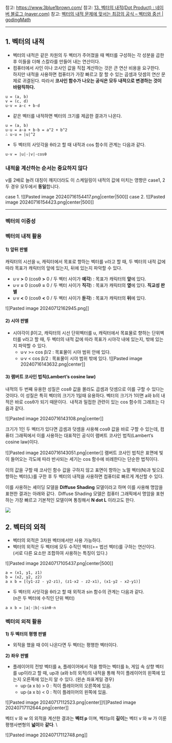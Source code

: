 
참고: https://www.3blue1brown.com/
참고: [13. 벡터의 내적(Dot Product) : 네이버 블로그 (naver.com)](https://blog.naver.com/ideugu/221407625806)
참고: [벡터의 내적 문제에 맞서는 최강의 공식 – 벡터와 중선 | godingMath](https://godingmath.com/vectormedian)

---

## 1. 벡터의 내적

- 벡터의 내적은 같은 차원의 두 벡터가 주어졌을 때 벡터를 구성하는 각 성분을 곱한 후 이들을 더해 스칼라를 만들어 내는 연산이다.
- 컴퓨터에서 사인 이나 코사인 값을 직접 계산하는 것은 큰 연산 비용을 요구한다.  하지만 내적을 사용하면 컴퓨터가 가장 빠르고 잘 할 수 있는 곱셈과 덧셈의 연산 문제로 귀결된다. 따라서 **코사인 함수가 나오는 공식은 모두 내적으로 변경하는 것이 바람직하다.**


```null
u = (a, b)
v = (c, d)
u·v = a·c + b·d
```

- 같은 벡터를 내적하면 벡터의 크기를 제곱한 결과가 나온다.

```null
u = (a, b)
u·u = a·a + b·b = a^2 + b^2
∴ u·u = |u|^2 
```

- 두 벡터의 사잇각을 θ라고 할 때 내적과 cos 함수의 관계는 다음과 같다.

```null
u·v = |u|·|v|·cosθ
```


### 내적을 계산하는 순서는 중요하지 않다

v를 2배로 늘려 대칭이 깨지더라도 이 스케일링이 내적의 값에 미치는 영향은 case1, 2 두 경우 모두에서 **동일**합니다.

case 1. 
![[Pasted image 20240716154417.png|center|500]]
case 2.
![[Pasted image 20240716154423.png|center|500]]

---

### 벡터의 이중성



### 벡터의 내적 활용

#### **1) 앞뒤 판별**

캐릭터의 시선을 u, 캐릭터에서 목표로 향하는 벡터를 v라고 할 때, 두 벡터의 내적 값에 따라 목표가 캐릭터의 앞에 있는지, 뒤에 있는지 파악할 수 있다.
- u·v **>** 0 (cosθ **>** 0 / 두 벡터 사이가 **예각**) : 목표가 캐릭터의 **앞**에 있다.
- u·v **=** 0 (cosθ **=** 0 / 두 벡터 사이가 **직각**) : 목표가 캐릭터의 **옆**에 있다. **직교성 판별** 
- u·v **<** 0 (cosθ **<** 0 / 두 벡터 사이가 **둔각**) : 목표가 캐릭터의 **뒤**에 있다.


![[Pasted image 20240712162945.png]]


#### **2) 시야 판별**

- 시야각이 β이고, 캐릭터의 시선 단위벡터를 u, 캐릭터에서 목표물로 향하는 단위벡터를 v라고 할 때, 두 벡터의 내적 값에 따라 목표가 시야각 내에 있는지, 밖에 있는지 파악할 수 있다.
    - u·v >= cos β/2 : 목표물이 시야 범위 안에 있다.
    - u·v < cos β/2 : 목표물이 시야 범위 밖에 있다.
![[Pasted image 20240716143632.png|center]]

#### **3) 램버트 코사인 법칙(Lambert’s cosine law)**

내적의 두 번째 유용한 성질은 cosθ 값을 몰라도 곱셈과 덧셈으로 이를 구할 수 있다는 것이다. 이 성질은 특히 벡터의 크기가 1일때 유용하다. 벡터의 크기가 1이면 a와 b의 내적은 바로 cosθ가 되기 때문이다.  내적과 밀접한 관련이 있는 cos 함수의 그래프는 다음과 같다. 

![[Pasted image 20240716143108.png|center]]
 

크기가 1인 두 벡터가 있다면 곱셈과 덧셈을 사용해 cosθ 값을 바로 구할 수 있는데, 컴퓨터 그래픽에서 이를 사용하는 대표적인 공식이 램버트 코사인 법칙(Lambert’s cosine law)이다.

![[Pasted image 20240716143051.png|center]]
램버트 코사인 법칙은 표면에 빛이 들어오는 각도에 따라 반사되는 세기는 cos 함수에 비례한다는 단순한 법칙이다.
  
이의 값을 구할 때 코사인 함수 값을 구하지 않고 표면이 향하는 노멀 벡터(N)과 빛으로 향하는 벡터(L)를 구한 후 두 벡터의 내적을 사용하면 컴퓨터로 빠르게 계산할 수 있다.  

이를 사용하는 셰이딩 모델을 **Diffuse Shading** 모델이라고 하며 이를 사용해 명암을 표현한 결과는 아래와 같다.  Diffuse Shading 모델은 컴퓨터 그래픽에서 명암을 표현하는 가장 빠르고 기본적인 모델이며 통칭해서 **N dot L** 이라고도 한다. 

![](https://blogfiles.pstatic.net/MjAxODExMjhfMjY4/MDAxNTQzMzMyMDUwMDI0.Np04JCo8MXvLGjVqat_7l4O0XwaD0H1_6AKfdOtod_sg.GPlzp7Bbk--w9mcf1DsgYZHEPrvIjKq9BZm11UVNJ0Yg.PNG.destiny9720/Untitled-663611a1-c932-4f6e-a40b-4a9190808c28.png?type=w1)  


## 2. 벡터의 외적

- 벡터의 외적은 3차원 벡터에서만 사용 가능하다.
- 벡터의 외적은 두 벡터에 모두 수직인 벡터(== 법선 벡터)를 구하는 연산이다.  
    (서로 다른 요소만 조합하여 사용하는 특징이 있다.)

![[Pasted image 20240717105437.png|center|500]]

```null
a = (x1, y1, z1)
b = (x2, y2, z2)
a x b = [(y1·z2 - y2·z1), (z1·x2 - z2·x1), (x1·y2 - x2·y1)]
```

- 두 벡터의 사잇각을 θ라고 할 때 외적과 sin 함수의 관계는 다음과 같다.  
    (n은 두 벡터에 수직인 단위 벡터)

```null
a x b = |a|·|b|·sinθ·n
```

### 벡터의 외적 활용

**1) 두 벡터의 평행 판별**

- 외적을 했을 때 0이 나온다면 두 벡터는 평행한 벡터이다.

**2) 좌우 판별**

- 플레이어의 전방 벡터를 a, 플레이어에서 적을 향하는 벡터를 b, 게임 속 상향 벡터를 up이라고 할 때, up과 (a와 b의 외적)의 내적을 통해 적이 플레이어의 왼쪽에 있는지 오른쪽에 있는지 알 수 있다. (왼손 좌표계일 경우)
    - up·(a x b) > 0 : 적이 플레이어의 오른쪽에 있음.
    - up·(a x b) < 0 : 적이 플레이어의 왼쪽에 있음.


![[Pasted image 20240717112523.png|center]]![[Pasted image 20240717112644.png|center]]

벡터 v 와 w 의 외적을 계산한 결과는 **벡터 p** 이며, 벡터p의 **길이**는 벡터 v 와 w 가 이룬 평행사변형의 **넓이**와 **같다**. \

![[Pasted image 20240717112748.png]]
